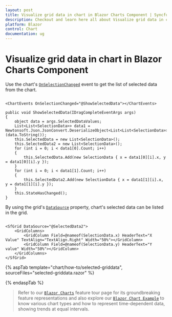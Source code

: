 ```yaml
---
layout: post
title: Visualize grid data in chart in Blazor Charts Component | Syncfusion
description: Checkout and learn here all about Visualize grid data in chart in Syncfusion Blazor Charts component and more.
platform: Blazor
control: Chart
documentation: ug
---
```


# Visualize grid data in chart in Blazor Charts Component

Use the chart's [`OnSelectionChanged`](https://help.syncfusion.com/cr/blazor/Syncfusion.Blazor.Charts.ChartEvents.html#Syncfusion_Blazor_Charts_ChartEvents_OnSelectionChanged) event to get the list of selected data from the chart.

```cshtml

<ChartEvents OnSelectionChanged="@ShowSelectedData"></ChartEvents>

public void ShowSelectedData(IDragCompleteEventArgs args)
{
    object data = args.SelectedDataValues;
    List<List<SelectionData>> data1 = Newtonsoft.Json.JsonConvert.DeserializeObject<List<List<SelectionData>>>(data.ToString());
    this.SelectedData = new List<SelectionData>();
    this.SelectedData2 = new List<SelectionData>();
    for (int i = 0; i < data1[0].Count; i++)
    {
        this.SelectedData.Add(new SelectionData { x = data1[0][i].x, y = data1[0][i].y });
    }
    for (int i = 0; i < data1[1].Count; i++)
    {
        this.SelectedData2.Add(new SelectionData { x = data1[1][i].x, y = data1[1][i].y });
    }
    this.StateHasChanged();
}
```

By using the grid's [`DataSource`](https://help.syncfusion.com/cr/blazor/Syncfusion.Blazor.Grids.SfGrid-1.html?&_ga=2.74923985.277089489.1621702797-1228991885.1619258362#Syncfusion_Blazor_Grids_SfGrid_1_DataSource) property, chart's selected data can be listed in the grid.

```cshtml

<SfGrid DataSource="@SelectedData2">
    <GridColumns>
        <GridColumn Field=@nameof(SelectionData.x) HeaderText="X Value" TextAlign="TextAlign.Right" Width="50%"></GridColumn>
        <GridColumn Field=@nameof(SelectionData.y) HeaderText="Y value" Width="50%"></GridColumn>
    </GridColumns>
</SfGrid>

```

{% aspTab template="chart/how-to/selected-griddata", sourceFiles="selected-griddata.razor" %}

{% endaspTab %}

> Refer to our [`Blazor Charts`](https://www.syncfusion.com/blazor-components/blazor-charts) feature tour page for its groundbreaking feature representations and also explore our [`Blazor Chart Example`](https://blazor.syncfusion.com/demos/chart/line?theme=bootstrap4) to know various chart types and how to represent time-dependent data, showing trends at equal intervals.
